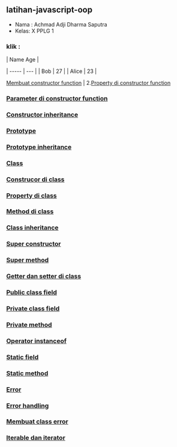 ## latihan-javascript-oop

- Nama : Achmad Adji Dharma Saputra
- Kelas: X PPLG 1

### klik :

| Name   Age  |

| ----- | --- |
| Bob   | 27  |
| Alice | 23  |

[Membuat constructor function](OOP/Membuat%20constructor%20function/) | 2.[Property di constructor function](OOP/Property%20di%20constructor%20function/) 

### [Parameter di constructor function]()

### [Constructor inheritance]()

### [Prototype]()

### [Prototype inheritance]()

### [Class]()

### [Construcor di class]()

### [Property di class]()

### [Method di class]()

### [Class inheritance]()

### [Super constructor]()

### [Super method]()

### [Getter dan setter di class]()

### [Public class field]()

### [Private class field]()

### [Private method]()

### [Operator instanceof]()

### [Static field]()

### [Static method]()

### [Error]()

### [Error handling]()

### [Membuat class error]()

### [Iterable dan iterator]()

### []()